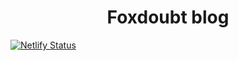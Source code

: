 <h1 align="center">
  Foxdoubt blog
</h1>

[![Netlify Status](https://api.netlify.com/api/v1/badges/ffeee71a-0b4e-4d06-960a-290b2a73ab60/deploy-status)](https://app.netlify.com/sites/foxdoubt/deploys)
